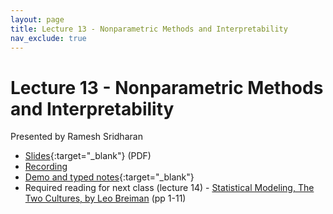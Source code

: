 ```yaml
---
layout: page
title: Lecture 13 - Nonparametric Methods and Interpretability
nav_exclude: true
---
```


# Lecture 13 - Nonparametric Methods and Interpretability

Presented by Ramesh Sridharan

- [Slides](https://docs.google.com/presentation/d/1leSBjDu-pCVUzXJuvnrEmDGA-u1OBhTWIheori8NLl0/edit?usp=sharing){:target="_blank"} (PDF)
- [Recording](https://bcourses.berkeley.edu/courses/1538676/pages/lecture-13-nonparametric-methods-and-interpretability)
- [Demo and typed notes](http://data102.datahub.berkeley.edu/hub/user-redirect/git-sync?repo=https://github.com/ds-102/fa24-materials&subPath=lecture/lecture13/nonparametric_interp.ipynb){:target="_blank"}
- Required reading for next class (lecture 14) - [Statistical Modeling, The Two Cultures, by Leo Breiman](http://cda.psych.uiuc.edu/statistical_learning_course/breiman_two_cultures.pdf) (pp 1-11)
